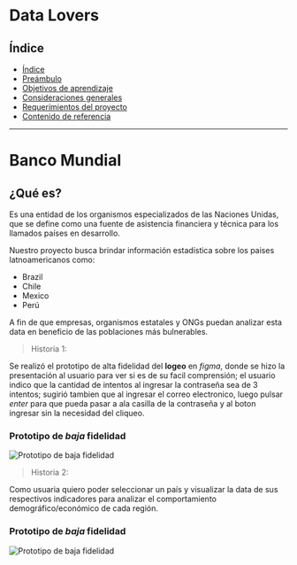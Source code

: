# Data Lovers

## Índice

- [Índice](#índice)
- [Preámbulo](#preámbulo)
- [Objetivos de aprendizaje](#objetivos-de-aprendizaje)
- [Consideraciones generales](#consideraciones-generales)
- [Requerimientos del proyecto](#requerimientos-del-proyecto)
- [Contenido de referencia](#contenido-de-referencia)

***

# Banco Mundial

## ¿Qué es?

Es una entidad de los organismos especializados de las Naciones Unidas, que se define como una fuente de asistencia financiera y técnica para los llamados países en desarrollo.

Nuestro proyecto busca brindar información estadística sobre los paises latnoamericanos como: 

- Brazil 
- Chile
- Mexico
- Perú


 A fin de que empresas, organismos estatales y ONGs puedan analizar esta data en beneficio de las poblaciones más bulnerables.

 > Historia 1:

 Se realizó el prototipo de alta fidelidad del **logeo** en *figma*, donde se hizo la presentación al usuario para ver si es de su facil comprensión; el usuario indico que la cantidad de intentos al ingresar la contraseña sea de 3 intentos; sugirió tambien que al ingresar el correo electronico, luego pulsar *enter* para que pueda pasar a ala casilla de la contraseña y al boton ingresar sin la necesidad del cliqueo.

### Prototipo de *baja* fidelidad 
 ![Prototipo de baja fidelidad](./imagenes/prot1.jpeg)

 > Historia 2:

 Como usuaria quiero poder seleccionar un país y visualizar la data de sus respectivos indicadores para analizar el comportamiento demográfico/económico de cada región. 

 ### Prototipo de *baja* fidelidad 
 ![Prototipo de baja fidelidad](./imagenes/prot2.jpeg)







